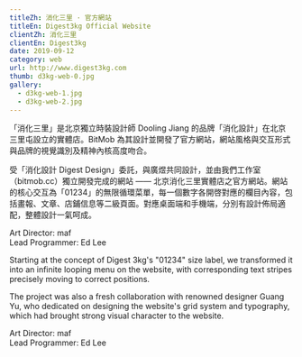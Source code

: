 ```yaml
---
titleZh: 消化三里 · 官方網站
titleEn: Digest3kg Official Website
clientZh: 消化三里
clientEn: Digest3kg
date: 2019-09-12
category: web
url: http://www.digest3kg.com
thumb: d3kg-web-0.jpg
gallery:
  - d3kg-web-1.jpg
  - d3kg-web-2.jpg
---
```


「消化三里」是北京獨立時裝設計師 Dooling Jiang 的品牌「消化設計」在北京三里屯設立的實體店。BitMob 為其設計並開發了官方網站，網站風格與交互形式與品牌的視覺識別及精神內核高度吻合。

受「消化設計 Digest Design」委託，與廣煜共同設計，並由我們工作室（bitmob.cc）獨立開發完成的網站 —— 北京消化三里實體店之官方網站。網站的核心交互為「01234」的無限循環菜單，每一個數字各開啓對應的欄目內容，包括畫報、文章、店鋪信息等二級頁面。對應桌面端和手機端，分別有設計佈局適配，整體設計一氣呵成。

Art Director: maf<br/>Lead Programmer: Ed Lee

<!-- lang -->

Starting at the concept of Digest 3kg's "01234" size label, we transformed it into an infinite looping menu on the website, with corresponding text stripes precisely moving to correct positions.

The project was also a fresh collaboration with renowned designer Guang Yu, who dedicated on designing the website's grid system and typography, which had brought strong visual character to the website.

Art Director: maf<br/>Lead Programmer: Ed Lee

